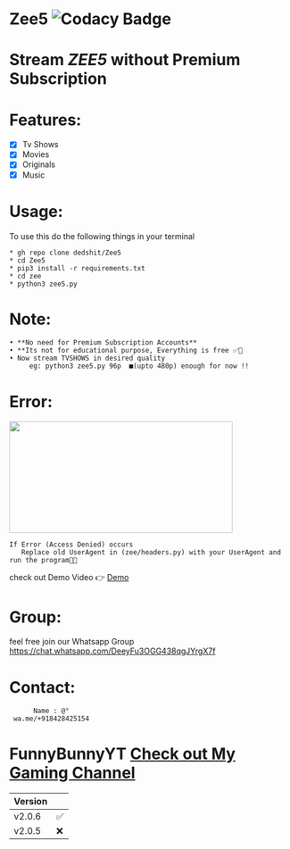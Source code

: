# Zee5 ![Codacy Badge](https://api.codacy.com/project/badge/Grade/fcbc4bb229fc4c4bab285e23552cbe61)
# Stream *ZEE5* without Premium Subscription

# Features:

- [x] Tv Shows  
- [x] Movies 
- [x] Originals
- [x] Music
  
# Usage:

  To use this do the following things in your terminal
    
    * gh repo clone dedshit/Zee5
    * cd Zee5
    * pip3 install -r requirements.txt
    * cd zee
    * python3 zee5.py
    
# Note:

    • **No need for Premium Subscription Accounts**
    • **Its not for educational purpose, Everything is free ✅💯
    • Now stream TVSHOWS in desired quality
         eg: python3 zee5.py 96p  ■(upto 480p) enough for now !!
         
# Error:
  
<img src="https://media.publit.io/file/Screenshot_20201012-114616_Via.jpg" height="200" width="400" />
    
    If Error (Access Denied) occurs 
       Replace old UserAgent in (zee/headers.py) with your UserAgent and run the program🎯💶

check out Demo Video 👉
[Demo](https://media.publit.io/file/S.mp4)

# Group:

 feel free join our Whatsapp Group https://chat.whatsapp.com/DeeyFu3OGG438qgJYrgX7f
 
# Contact:

          Name : @°
     wa.me/+918428425154   
     
# FunnyBunnyYT  [Check out My Gaming Channel](https://www.youtube.com/channel/UCSiAsA3JxLZoFx63UTgTS3A?sub_confirmation=1)

| Version |          |
| ------- |----------|
| v2.0.6  |    ✅    |
| v2.0.5  |    ❌    |
